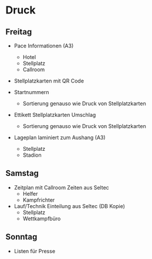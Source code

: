 # Druck

## Freitag

- Pace Informationen (A3)
  - Hotel
  - Stellplatz
  - Callroom
- Stellplatzkarten mit QR Code
- Startnummern
  - Sortierung genauso wie Druck von Stellplatzkarten
- Ettikett Stellplatzkarten Umschlag
  - Sortierung genauso wie Druck von Stellplatzkarten

- Lageplan laminiert zum Aushang (A3)
  - Stellplatz
  - Stadion

## Samstag

- Zeitplan mit Callroom Zeiten aus Seltec
  - Helfer
  - Kampfrichter
- Lauf/Technik Einteilung aus Seltec (DB Kopie)
  - Stellplatz
  - Wettkampfbüro

## Sonntag

- Listen für Presse


